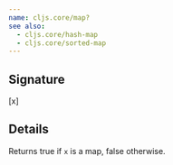 ```yaml
---
name: cljs.core/map?
see also:
  - cljs.core/hash-map
  - cljs.core/sorted-map
---
```


## Signature
[x]


## Details

Returns true if `x` is a map, false otherwise.
